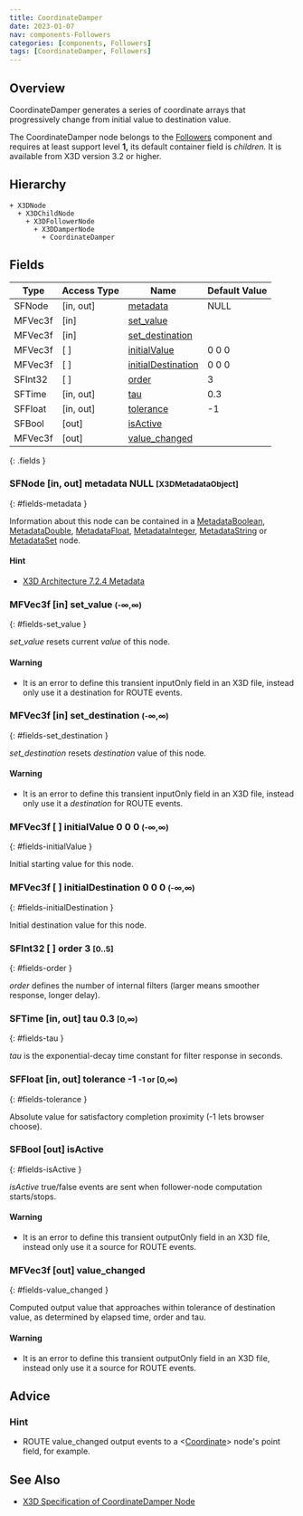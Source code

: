 ```yaml
---
title: CoordinateDamper
date: 2023-01-07
nav: components-Followers
categories: [components, Followers]
tags: [CoordinateDamper, Followers]
---
```

<style>
.post h3 {
  word-spacing: 0.2em;
}
</style>

## Overview

CoordinateDamper generates a series of coordinate arrays that progressively change from initial value to destination value.

The CoordinateDamper node belongs to the [Followers](/x_ite/components/overview/#followers) component and requires at least support level **1,** its default container field is *children.* It is available from X3D version 3.2 or higher.

## Hierarchy

```
+ X3DNode
  + X3DChildNode
    + X3DFollowerNode
      + X3DDamperNode
        + CoordinateDamper
```

## Fields

| Type | Access Type | Name | Default Value |
| ---- | ----------- | ---- | ------------- |
| SFNode | [in, out] | [metadata](#fields-metadata) | NULL  |
| MFVec3f | [in] | [set_value](#fields-set_value) |  |
| MFVec3f | [in] | [set_destination](#fields-set_destination) |  |
| MFVec3f | [ ] | [initialValue](#fields-initialValue) | 0 0 0  |
| MFVec3f | [ ] | [initialDestination](#fields-initialDestination) | 0 0 0  |
| SFInt32 | [ ] | [order](#fields-order) | 3  |
| SFTime | [in, out] | [tau](#fields-tau) | 0.3  |
| SFFloat | [in, out] | [tolerance](#fields-tolerance) | -1  |
| SFBool | [out] | [isActive](#fields-isActive) |  |
| MFVec3f | [out] | [value_changed](#fields-value_changed) |  |
{: .fields }

### SFNode [in, out] **metadata** NULL <small>[X3DMetadataObject]</small>
{: #fields-metadata }

Information about this node can be contained in a [MetadataBoolean](/x_ite/components/core/metadataboolean/), [MetadataDouble](/x_ite/components/core/metadatadouble/), [MetadataFloat](/x_ite/components/core/metadatafloat/), [MetadataInteger](/x_ite/components/core/metadatainteger/), [MetadataString](/x_ite/components/core/metadatastring/) or [MetadataSet](/x_ite/components/core/metadataset/) node.

#### Hint

- [X3D Architecture 7.2.4 Metadata](https://www.web3d.org/specifications/X3Dv4/ISO-IEC19775-1v4-IS/Part01/components/core.html#Metadata)

### MFVec3f [in] **set_value** <small>(-∞,∞)</small>
{: #fields-set_value }

*set_value* resets current *value* of this node.

#### Warning

- It is an error to define this transient inputOnly field in an X3D file, instead only use it a destination for ROUTE events.

### MFVec3f [in] **set_destination** <small>(-∞,∞)</small>
{: #fields-set_destination }

*set_destination* resets *destination* value of this node.

#### Warning

- It is an error to define this transient inputOnly field in an X3D file, instead only use it a *destination* for ROUTE events.

### MFVec3f [ ] **initialValue** 0 0 0 <small>(-∞,∞)</small>
{: #fields-initialValue }

Initial starting value for this node.

### MFVec3f [ ] **initialDestination** 0 0 0 <small>(-∞,∞)</small>
{: #fields-initialDestination }

Initial destination value for this node.

### SFInt32 [ ] **order** 3 <small>[0..5]</small>
{: #fields-order }

*order* defines the number of internal filters (larger means smoother response, longer delay).

### SFTime [in, out] **tau** 0.3 <small>[0,∞)</small>
{: #fields-tau }

*tau* is the exponential-decay time constant for filter response in seconds.

### SFFloat [in, out] **tolerance** -1 <small>-1 or [0,∞)</small>
{: #fields-tolerance }

Absolute value for satisfactory completion proximity (-1 lets browser choose).

### SFBool [out] **isActive**
{: #fields-isActive }

*isActive* true/false events are sent when follower-node computation starts/stops.

#### Warning

- It is an error to define this transient outputOnly field in an X3D file, instead only use it a source for ROUTE events.

### MFVec3f [out] **value_changed**
{: #fields-value_changed }

Computed output value that approaches within tolerance of destination value, as determined by elapsed time, order and tau.

#### Warning

- It is an error to define this transient outputOnly field in an X3D file, instead only use it a source for ROUTE events.

## Advice

### Hint

- ROUTE value_changed output events to a \<[Coordinate](/x_ite/components/rendering/coordinate/)\> node's point field, for example.

## See Also

- [X3D Specification of CoordinateDamper Node](https://www.web3d.org/documents/specifications/19775-1/V4.0/Part01/components/followers.html#CoordinateDamper)
